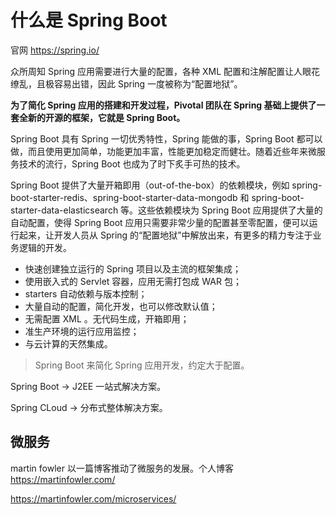 # 什么是 Spring Boot

官网 https://spring.io/

众所周知 Spring 应用需要进行大量的配置，各种 XML 配置和注解配置让人眼花缭乱，且极容易出错，因此 Spring 一度被称为“配置地狱”。

**为了简化 Spring 应用的搭建和开发过程，Pivotal 团队在 Spring 基础上提供了一套全新的开源的框架，它就是 Spring Boot。**

Spring Boot 具有 Spring 一切优秀特性，Spring 能做的事，Spring Boot 都可以做，而且使用更加简单，功能更加丰富，性能更加稳定而健壮。随着近些年来微服务技术的流行，Spring Boot 也成为了时下炙手可热的技术。

Spring Boot 提供了大量开箱即用（out-of-the-box）的依赖模块，例如 spring-boot-starter-redis、spring-boot-starter-data-mongodb 和 spring-boot-starter-data-elasticsearch 等。这些依赖模块为 Spring Boot 应用提供了大量的自动配置，使得 Spring Boot 应用只需要非常少量的配置甚至零配置，便可以运行起来，让开发人员从 Spring 的“配置地狱”中解放出来，有更多的精力专注于业务逻辑的开发。

- 快速创建独立运行的 Spring 项目以及主流的框架集成；
- 使用嵌入式的 Servlet 容器，应用无需打包成 WAR 包；
- starters 自动依赖与版本控制；
- 大量自动的配置，简化开发，也可以修改默认值；
- 无需配置 XML 。无代码生成，开箱即用；
- 准生产环境的运行应用监控；
- 与云计算的天然集成。

> Spring Boot 来简化 Spring 应用开发，约定大于配置。

Spring Boot -> J2EE 一站式解决方案。

Spring CLoud -> 分布式整体解决方案。

## 微服务

martin fowler 以一篇博客推动了微服务的发展。个人博客 https://martinfowler.com/

https://martinfowler.com/microservices/

